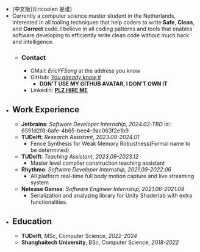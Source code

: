 - [中文版](Ericoolen 是谁)
- Currently a computer science master student in the Netherlands, interested in all tooling techniques that help coders to write **Safe**, **Clean**, and **Correct** code. I believe in all coding patterns and tools that enables software developing to efficiently write clean code without much hack and intelligence.
	- ### Contact
		- GMail: *EricYFSong* at the address you know
		- GitHub: *[You already know it](https://www.github.com/Eric-Song-Nop)*
			- **DON'T USE MY GITHUB AVATAR, I DON'T OWN IT**
		- Linkedin: **[PLZ HIRE ME](https://www.linkedin.com/in/yifan-song-938b79235/)**
- ## Work Experience
	- **Jetbrains**: *Software Developer Internship*, *2024.02-TBD*
	  id:: 6591d2f8-6afe-4b65-bee4-9ac063f2e1b9
	- **TUDelft**: *Research Assistant*, *2023.09-2024.01*
		- Fence Synthesis for Weak Memory Robustness(Formal name to be determined)
	- **TUDelft**: *Teaching Assistant*, *2023.09-2023.12*
		- Master level compiler construction teaching assistant
	- **Rhythmo**: *Software Developer Internship, 2021.09-2022.06*
		- All platform real-time full body motion capture and live streaming system
	- **Netease Games**: *Software Engineer Internship, 2021.06-2021.09*
		- Serialization and analyzing library for Unity Shaderlab with extra functionalities.
- ## Education
	- **TUDelft**, MSc, Computer Science, _2022-2024_
	- **Shanghaitech University**, BSc, Computer Science, _2018-2022_